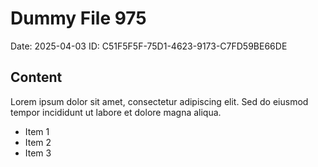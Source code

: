 # Dummy File 975

Date: 2025-04-03
ID: C51F5F5F-75D1-4623-9173-C7FD59BE66DE

## Content

Lorem ipsum dolor sit amet, consectetur adipiscing elit.
Sed do eiusmod tempor incididunt ut labore et dolore magna aliqua.

* Item 1
* Item 2
* Item 3

